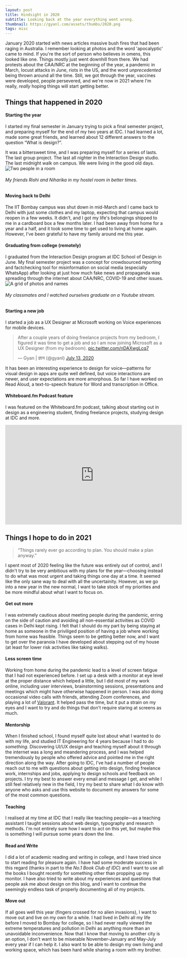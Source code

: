 ```yaml
---
layout: post
title: Hindsight in 2020
subtitle: Looking back at the year everything went wrong.
thumbnail: https://gyanl.com/assets/thumbs/2020.png
tags: misc
---
```


January 2020 started with news articles massive bush fires that had been raging in Australia. I remember looking at photos and the word 'apocalyptic' came to mind. If you're the sort of person who believes in omens, this looked like one. Things mostly just went downhill from there. We had protests about the CAA/NRC at the beginning of the year, a pandemic in March, locust attacks in June, riots in the US, and the word *unprecedented* being thrown around all the time. Still, we got through the year, vaccines were developed, people persevered, and we're now in 2021 where I'm really, *really* hoping things will start getting better. 

## Things that happened in 2020

#### Starting the year
I started my final semester in January trying to pick a final semester project, and preparing myself for the end of my two years at IDC. I had learned a lot, made some great friends, and learned about 12 different answers to the question “What is design?”. 

It was a bittersweet time, and I was preparing myself for a series of lasts. The last group project. The last all nighter in the Interaction Design studio. The last midnight walk on campus. We were living in the good old days.
![Two people in a room](https://gyanl.com/assets/room-c703.jpg)
###### My friends Rishi and Niharika in my hostel room in better times.

#### Moving back to Delhi
The IIT Bombay campus was shut down in mid-March and I came back to Delhi with just some clothes and my laptop, expecting that campus would reopen in a few weeks. It didn't, and I got my life's belongings shipped to me in a cardboard box a few months later. I had been away from home for a year and a half, and it took some time to get used to living at home again. However, I've been grateful to have my family around me this year.

#### Graduating from college (remotely)
I graduated from the Interaction Design program at IDC School of Design in June. My final semester project was a concept for crowdsourced reporting and factchecking tool for misinformation on social media (especially WhatsApp) after looking at just how much fake news and propaganda was spreading through the internet about CAA/NRC, COVID-19 and other issues.
![A grid of photos and names](https://gyanl.com/assets/graduation.jpg)
###### My classmates and I watched ourselves graduate on a Youtube stream.

#### Starting a new job
I started a job as a UX Designer at Microsoft working on Voice experiences for mobile devices.
<blockquote class="twitter-tweet"><p lang="en" dir="ltr">After a couple years of doing freelance projects from my bedroom, I figured it was time to get a job and so I am now joining Microsoft as a UX Designer (from my bedroom). <a href="https://t.co/nDAXwgLcq7">pic.twitter.com/nDAXwgLcq7</a></p>&mdash; Gyan | ज्ञान (@gyanl) <a href="https://twitter.com/gyanl/status/1282568148286238720?ref_src=twsrc%5Etfw">July 13, 2020</a></blockquote> <script async src="https://platform.twitter.com/widgets.js" charset="utf-8"></script>

It has been an interesting experience to design for voice—patterns for visual design in apps are quite well defined, but voice interactions are newer, and user expectations are more amorphous. So far I have worked on Read Aloud, a text-to-speech feature for Word and transcription in Office.

#### Whiteboard.fm Podcast feature
I was featured on the Whiteboard.fm podcast, talking about starting out in design as a engineering student, finding freelance projects, studying design at IDC and more. 
<iframe width="560" height="315" src="https://www.youtube.com/embed/Eu2xeUQPEcs" frameborder="0" allow="accelerometer; autoplay; clipboard-write; encrypted-media; gyroscope; picture-in-picture" allowfullscreen></iframe>

## Things I hope to do in 2021
> “Things rarely ever go according to plan. You should make a plan anyway.”

I spent most of 2020 feeling like the future was entirely out of control, and I didn't try to be very ambitious with my plans for the year—choosing instead to do what was most urgent and taking things one day at a time. It seemed like the only sane way to deal with all the uncertainity. However, as we go into a new year in the new normal, I want to take stock of my priorities and be more mindful about what I want to focus on.

#### Get out more
I was extremely cautious about meeting people during the pandemic, erring on the side of caution and avoiding all non-essential activities as COVID cases in Delhi kept rising. I felt that I should do my part by being staying at home as someone in the priviliged position of having a job where working from home was feasible. Things seem to be getting better now, and I want to get over the paranoia I have developed about stepping out of my house (at least for lower risk activities like taking walks).

#### Less screen time
Working from home during the pandemic lead to a level of screen fatigue that I had not experienced before. I set up a desk with a monitor at eye level at the proper distance which helped a little, but I did most of my work online, including user interviews, brainstorming sessions, presentations and meetings which might have otherwise happened in person. I was also doing occasional video calls with friends, attending Zoom conferences, and playing a lot of [Valorant](https://playvalorant.com/). It helped pass the time, but it put a strain on my eyes and I want to try and do things that don't require staring at screens as much.

#### Mentorship
When I finished school, I found myself quite lost about what I wanted to do with my life, and studied IT Engineering for 4 years because I had to do *something*. Discovering UI/UX design and teaching myself about it through the internet was a long and meandering process, and I was helped tremendously by people who offered advice and pointed me in the right direction along the way. After going to IDC, I've had a number of people reach out to me with questions about getting into design, finding freelance work, internships and jobs, applying to design schools and feedback on projects. I try my best to answer every email and message I get, and while I still feel relatively new in the field, I try my best to share what I do know with anyone who asks and use this website to document my answers for some of the most common questions. 

#### Teaching
I realised at my time at IDC that I really like teaching people—as a teaching assistant I taught sessions about web design, typography and research methods. I'm not entirely sure how I want to act on this yet, but maybe this is something I will pursue some years down the line.

#### Read and Write
I did a lot of academic reading and writing in college, and I have tried since to start reading for pleasure again. I have had some moderate success in this regard (thanks in part to the *No.1 Book Club of IDC*) and I want to use all the books I bought recently for something other than propping up my monitor. I have also tried to write about my experiences and questions that people ask me about design on this blog, and I want to continue the seemingly endless task of properly documenting all of my projects.

#### Move out
If all goes well this year (fingers crossed for no alien invasions), I want to move out and live on my own for a while. I had lived in Delhi all my life before I moved to Bombay for college, so I had never really viewed the extreme temperatures and pollution in Delhi as anything more than an unavoidable inconvenience. Now that I know that moving to another city is an option, I don't want to be miserable November-January and May-July every year if I can help it. I also want to be able to design my own living and working space, which has been hard while sharing a room with my brother.